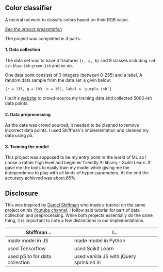 ## Color classifier

A neutral network to classify colors based on their RGB value.

*[See the project presentation](https://github.com/notadilnaqvi/color-classifier/blob/master/Color-Classifier.pdf)*

The project was completed in 3 parts.

#### 1. Data collection

The data set was to have 3 freatures `{r, g, b}` and 9 classes including `red-ish` `blue-ish` `green-ish` and so on.

One data point consists of 3 integers (between 0-255) and a label. A random data sample from the data set is givin below:

`{r = 133, g = 103, b = 152, label = 'purple-ish'}`

I built a [website](https://notadilnaqvi.github.io/color-classifier/) to crowd-source my training data and collected 5000-ish data points.
    
#### 2. Data preprocessing

As the data was crowd sourced, it needed to be cleaned to remove incorrect data points. I used Shiffman's implementation and cleaned my data using p5.

#### 3. Training the model

This project was supposed to be my entry point in the world of ML so I chose a rather high level and beginner friendly AI library - Scikit Learn. It gave me the tools to easily train my model while giving me the independence to play with all kinds of hyper-parameters. At the end the accuracy achieved was about 85%.

## Disclosure

This was inspired by [Daniel Shiffman](https://shiffman.net/) who made a tutorial on the same project on his [Youtube channel](https://www.youtube.com/user/shiffman). I follow said tutorial for part of data collection and preprocessing. While both projects essentially do the same thing, it is important to note a few distinctions in our implementations.
 
|Shiffman...| I...   |
|---|---|
|made model in JS|made model in Python|
|used Tensorflow|used Scikit Learn|
|used p5 to for data collection|used vanilla JS with jQuery sprinkled in|
